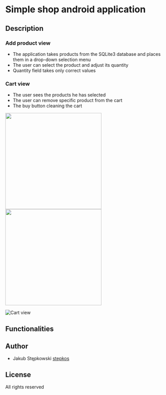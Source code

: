 # Simple shop android application

## Description

### Add product view
- The application takes products from the SQLite3 database and places them in a drop-down selection menu
- The user can select the product and adjust its quantity
- Quantity field takes only correct values

### Cart view
- The user sees the products he has selected
- The user can remove specific product from the cart 
- The buy button cleaning the cart

<p>
  <img src="https://github.com/stepkos/shopApp/blob/main/app/doc/sc_main.png" width="300">
  <img src="https://github.com/stepkos/shopApp/blob/main/app/doc/sc_cart.png" width="300">
</p>

![Cart view](https://github.com/stepkos/shopApp/blob/main/app/doc/db_schema.png)



## Functionalities


## Author
- Jakub Stępkowski [stepkos](https://github.com/stepkos)

## License
All rights reserved
